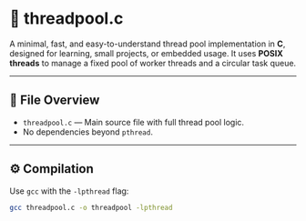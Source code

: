 # 🧵 threadpool.c

A minimal, fast, and easy-to-understand thread pool implementation in **C**, designed for learning, small projects, or embedded usage. It uses **POSIX threads** to manage a fixed pool of worker threads and a circular task queue.

---

## 📂 File Overview

- `threadpool.c` — Main source file with full thread pool logic.
- No dependencies beyond `pthread`.

---

## ⚙️ Compilation

Use `gcc` with the `-lpthread` flag:

```bash
gcc threadpool.c -o threadpool -lpthread
